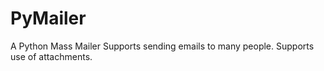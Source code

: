 # PyMailer
A Python Mass Mailer
Supports sending emails to many people. Supports use of attachments.